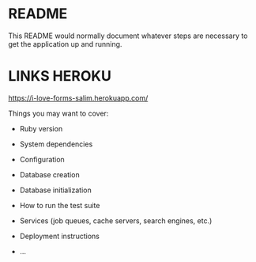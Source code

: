 # README

This README would normally document whatever steps are necessary to get the
application up and running.

# LINKS HEROKU

https://i-love-forms-salim.herokuapp.com/

Things you may want to cover:

* Ruby version

* System dependencies

* Configuration

* Database creation

* Database initialization

* How to run the test suite

* Services (job queues, cache servers, search engines, etc.)

* Deployment instructions

* ...
